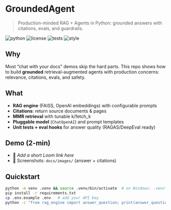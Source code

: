 # GroundedAgent
> Production-minded RAG + Agents in Python: grounded answers with citations, evals, and guardrails.

![python](https://img.shields.io/badge/Python-3.11+-blue)
![license](https://img.shields.io/badge/license-MIT-green)
![tests](https://img.shields.io/badge/tests-passing-brightgreen)
![style](https://img.shields.io/badge/style-ruff%20%7C%20black-black)

## Why
Most “chat with your docs” demos skip the hard parts. This repo shows how to build **grounded** retrieval-augmented agents with production concerns: relevance, citations, evals, and safety.

## What
- **RAG engine** (FAISS, OpenAI embeddings) with configurable prompts
- **Citations**: return source documents & pages
- **MMR retrieval** with tunable k/fetch_k
- **Pluggable model** (`ChatOpenAI`) and prompt templates
- **Unit tests + eval hooks** for answer quality (RAGAS/DeepEval ready)

## Demo (2-min)
- 🎥 *Add a short Loom link here*
- 📸 Screenshots: `docs/images/` (answer + citations)

## Quickstart
```bash
python -m venv .venv && source .venv/bin/activate  # on Windows: .venv\Scripts\activate
pip install -r requirements.txt
cp .env.example .env   # add your API key
python -c "from rag_engine import answer_question; print(answer_question('What is zero trust?'))"
